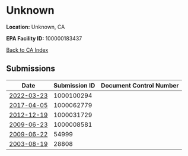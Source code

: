 # Unknown

**Location:** Unknown, CA

**EPA Facility ID:** 100000183437

[Back to CA Index](../../index.md)

## Submissions

| Date | Submission ID | Document Control Number |
|------|--------------|-------------------------|
| [2022-03-23](submissions/1000100294.md) | 1000100294 |  |
| [2017-04-05](submissions/1000062779.md) | 1000062779 |  |
| [2012-12-19](submissions/1000031729.md) | 1000031729 |  |
| [2009-06-23](submissions/1000008581.md) | 1000008581 |  |
| [2009-06-22](submissions/54999.md) | 54999 |  |
| [2003-08-19](submissions/28808.md) | 28808 |  |
